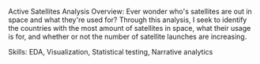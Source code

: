 Active Satellites Analysis
Overview: Ever wonder who's satellites are out in space and what they're used for? Through this analysis, I seek to identify the countries with the most amount of satellites in space, what their usage is for, and whether or not the number of satellite launches are increasing.

Skills: EDA, Visualization, Statistical testing, Narrative analytics
